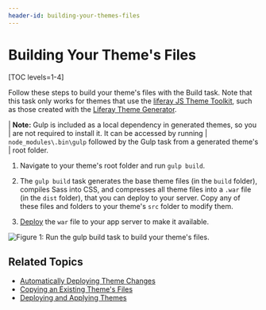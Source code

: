 ```yaml
---
header-id: building-your-themes-files
---
```


# Building Your Theme's Files

[TOC levels=1-4]

Follow these steps to build your theme's files with the Build task. Note that 
this task only works for themes that use the 
[liferay JS Theme Toolkit](https://github.com/liferay/liferay-themes-sdk/tree/master/packages), 
such as those created with the 
[Liferay Theme Generator](/docs/7-2/reference/-/knowledge_base/r/installing-the-theme-generator-and-creating-a-theme).

| **Note:** Gulp is included as a local dependency in generated themes, so you 
| are not required to install it. It can be accessed by running 
| `node_modules\.bin\gulp` followed by the Gulp task from a generated theme's 
| root folder.

1.  Navigate to your theme's root folder and run `gulp build`.

2.  The `gulp build` task generates the base theme files (in the `build` folder), 
    compiles Sass into CSS, and compresses all theme files into a `.war` file 
    (in the `dist` folder), that you can deploy to your server. Copy any of 
    these files and folders to your theme's `src` folder to modify them. 

3.  [Deploy](/docs/7-2/frameworks/-/knowledge_base/f/deploying-and-applying-your-theme) 
    the `war` file to your app server to make it available.
    
![Figure 1: Run the `gulp build` task to build your theme's files.](../../../../images/theme-dev-building-themes-gulp-build.png)

## Related Topics

- [Automatically Deploying Theme Changes](/docs/7-2/frameworks/-/knowledge_base/f/automatically-deploying-theme-changes)
- [Copying an Existing Theme's Files](/docs/7-2/frameworks/-/knowledge_base/f/copying-an-existing-themes-files)
- [Deploying and Applying Themes](/docs/7-2/frameworks/-/knowledge_base/f/deploying-and-applying-your-theme)
